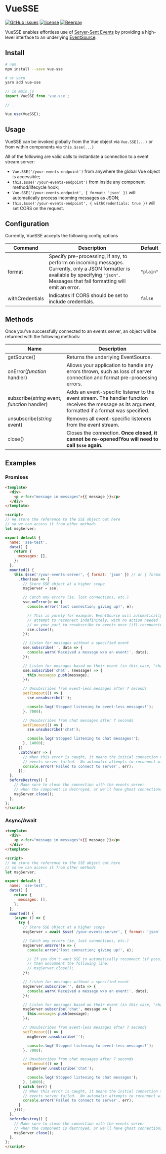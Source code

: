 # VueSSE
[![GitHub issues](https://img.shields.io/github/issues/tserkov/vue-sse.svg)]()
[![license](https://img.shields.io/github/license/tserkov/vue-sse.svg)]()
[![Beerpay](https://img.shields.io/beerpay/tserkov/vue-sse.svg)](https://beerpay.io/tserkov/vue-sse)

VueSSE enables effortless use of [Server-Sent Events](https://developer.mozilla.org/en-US/docs/Web/API/Server-sent_events) by providing a high-level interface to an underlying [EventSource](https://developer.mozilla.org/en-US/docs/Web/API/EventSource).

## Install
```bash
# npm
npm install --save vue-sse

# or yarn
yarn add vue-sse
```

```javascript
// in main.js
import VueSSE from 'vue-sse';

// ...

Vue.use(VueSSE);
```

## Usage
VueSSE can be invoked globally from the Vue object via `Vue.SSE(...)` or from within components via `this.$sse(...)`

All of the following are valid calls to instantiate a connection to a event stream server:
- `Vue.SSE('/your-events-endpoint')` from anywhere the global Vue object is accessible;
- `this.$sse('/your-events-endpoint')` from inside any component method/lifecycle hook;
- `Vue.SSE('/your-events-endpoint', { format: 'json' })` will automatically process incoming messages as JSON;
- `this.$sse('/your-events-endpoint', { withCredentials: true })` will set CORS on the request.

## Configuration
Currently, VueSSE accepts the following config options

| Command | Description | Default |
| --- | --- | --- |
| format | Specify pre-processing, if any, to perform on incoming messages. Currently, only a JSON formatter is available by specifying `"json"`.  Messages that fail formatting will emit an error. | `"plain"` |
| withCredentials | Indicates if CORS should be set to include credentials. | `false` |

## Methods
Once you've successfully connected to an events server, an object will be returned with the following methods:

| Name | Description |
| --- | --- |
| getSource() | Returns the underlying EventSource. |
| onError(_function_ handler) | Allows your application to handle any errors thrown, such as loss of server connection and format pre-processing errors. |
| subscribe(_string_ event, _function_ handler) | Adds an event-specific listener to the event stream.  The handler function receives the message as its argument, formatted if a format was specified. |
| unsubscribe(_string_ event) | Removes all event-specific listeners from the event stream. |
| close() | Closes the connection.  __Once closed, it cannot be re-opened!You will need to call `$sse` again.__ |

## Examples

### Promises
```html
<template>
  <div>
    <p v-for="message in messages">{{ message }}</p>
  </div>
</template>

<script>
// We store the reference to the SSE object out here
// so we can access it from other methods
let msgServer;

export default {
  name: 'sse-test',
  data() {
    return {
      messages: [],
    };
  },
  mounted() {
    this.$sse('/your-events-server', { format: 'json' }) // or { format: 'plain' }
      .then(sse => {
        // Store SSE object at a higher scope
        msgServer = sse;

        // Catch any errors (ie. lost connections, etc.)
        sse.onError(e => {
          console.error('lost connection; giving up!', e);

          // This is purely for example; EventSource will automatically
          // attempt to reconnect indefinitely, with no action needed
          // on your part to resubscribe to events once (if) reconnected
          sse.close();
        });

        // Listen for messages without a specified event
        sse.subscribe('', data => {
          console.warn('Received a message w/o an event!', data);
        });

        // Listen for messages based on their event (in this case, "chat")
        sse.subscribe('chat', (message) => {
          this.messages.push(message);
        });

        // Unsubscribes from event-less messages after 7 seconds
        setTimeout(() => {
          sse.unsubscribe('');

          console.log('Stopped listening to event-less messages!');
        }, 7000);

        // Unsubscribes from chat messages after 7 seconds
        setTimeout(() => {
          sse.unsubscribe('chat');

          console.log('Stopped listening to chat messages!');
        }, 14000);
      })
      .catch(err => {
        // When this error is caught, it means the initial connection to the
        // events server failed.  No automatic attempts to reconnect will be made.
        console.error('Failed to connect to server', err);
      });
  },
  beforeDestroy() {
    // Make sure to close the connection with the events server
    // when the component is destroyed, or we'll have ghost connections!
    msgServer.close();
  },
};
</script>
```

### Async/Await

```html
<template>
  <div>
    <p v-for="message in messages">{{ message }}</p>
  </div>
</template>

<script>
// We store the reference to the SSE object out here
// so we can access it from other methods
let msgServer;

export default {
  name: 'sse-test',
  data() {
    return {
      messages: [],
    };
  },
  mounted() {
    (async () => {
      try {
        // Store SSE object at a higher scope
        msgServer = await $sse('/your-events-server', { format: 'json' }); // omit for no format pre-processing

        // Catch any errors (ie. lost connections, etc.)
        msgServer.onError(e => {
          console.error('lost connection; giving up!', e);

          // If you don't want SSE to automatically reconnect (if possible),
          // then uncomment the following line:
          // msgServer.close();
        });

        // Listen for messages without a specified event
        msgServer.subscribe('', data => {
          console.warn('Received a message w/o an event!', data);
        });

        // Listen for messages based on their event (in this case, "chat")
        msgServer.subscribe('chat', message => {
          this.messages.push(message);
        });

        // Unsubscribes from event-less messages after 7 seconds
        setTimeout(() => {
          msgServer.unsubscribe('');

          console.log('Stopped listening to event-less messages!');
        }, 7000);

        // Unsubscribes from chat messages after 7 seconds
        setTimeout(() => {
          msgServer.unsubscribe('chat');

          console.log('Stopped listening to chat messages');
        }, 14000);
      } catch (err) {
        // When this error is caught, it means the initial connection to the
        // events server failed.  No automatic attempts to reconnect will be made.
        console.error('Failed to connect to server', err);
      }
    })();
  },
  beforeDestroy() {
    // Make sure to close the connection with the events server
    // when the component is destroyed, or we'll have ghost connections!
    msgServer.close();
  },
};
</script>
```
